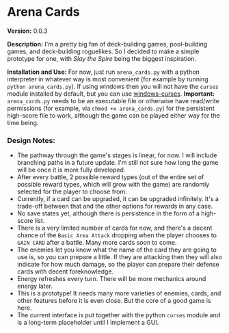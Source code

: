# Arena Cards

**Version:** 0.0.3

**Description:** I'm a pretty big fan of deck-building games, pool-building games, and deck-building roguelikes. So I decided to make a simple prototype for one, with *Slay the Spire* being the biggest inspiration.

**Installation and Use:** For now, just run `arena_cards.py` with a python interpreter in whatever way is most convenient (for example by running `python arena_cards.py`). If using windows then you will not have the `curses` module installed by default, but you can use [windows-curses](https://pypi.org/project/windows-curses/). **Important:** `arena_cards.py` needs to be an executable file or otherwise have read/write permissions (for example, via `chmod +x arena_cards.py`) for the persistent high-score file to work, although the game can be played either way for the time being.

### **Design Notes:** 
* The pathway through the game's stages is linear, for now. I will include branching paths in a future update. I'm still not sure how long the game will be once it is more fully developed.
* After every battle, 2 possible reward types (out of the entire set of possible reward types, which will grow with the game) are randomly selected for the player to choose from.
* Currently, if a card can be upgraded, it can be upgraded infinitely. It's a trade-off between that and the other options for rewards in any case.
* No save states yet, although there is persistence in the form of a high-score list.
* There is a very limited number of cards for now, and there's a decent chance of the `Basic Area Attack` dropping when the player chooses to `GAIN CARD` after a battle. Many more cards soon to come.
* The enemies let you know what the name of the card they are going to use is, so you can prepare a little. If they are attacking then they will also indicate for how much damage, so the player can prepare their defense cards with decent foreknowledge. 
* Energy refreshes every turn. There will be more mechanics around energy later.
* This is a prototype! It needs many more varieties of enemies, cards, and other features before it is even close. But the core of a good game is here.
* The current interface is put together with the python `curses` module and is a long-term placeholder until I implement a GUI.
